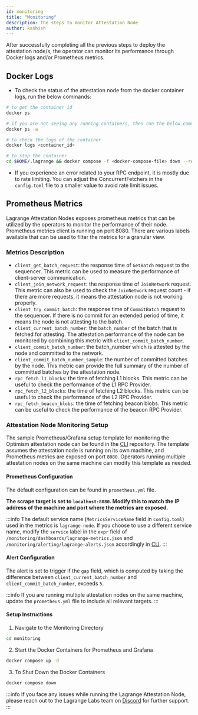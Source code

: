 ```yaml
---
id: monitoring
title: "Monitoring"
description: The steps to monitor Attestation Node
author: kashish
---
```


After successfully completing all the previous steps to deploy the attestation node/s, the operator can monitor its performance through Docker logs and/or Prometheus metrics.

## Docker Logs

- To check the status of the attestation node from the docker container logs, run the below commands:

```bash
# to get the container id
docker ps

# if you are not seeing any running containers, then run the below command to see all suspended containers
docker ps -a

# to check the logs of the container
docker logs <container_id>

# to stop the container
cd $HOME/.lagrange && docker compose -f <docker-compose-file> down --remove-orphans
```

- If you experience an error related to your RPC endpoint, it is mostly due to rate limiting. You can adjust the ConcurrentFetchers in the `config.toml` file to a smaller value to avoid rate limit issues.

## Prometheus Metrics

Lagrange Attestation Nodes exposes prometheus metrics that can be utilized by the operators to monitor the performance of their node. Prometheus metrics client is running on port 8080. There are various labels available that can be used to filter the metrics for a granular view.

### Metrics Description

- `client_get_batch_request`: the response time of `GetBatch` request to the sequencer. This metric can be used to measure the performance of client-server communication.
- `client_join_network_request`: the response time of `JoinNetwork` request. This metric can also be used to check the `JoinNetwork` request count - if there are more requests, it means the attestation node is not working properly.
- `client_try_commit_batch`: the response time of `CommitBatch` request to the sequencer. If there is no commit for an extended period of time, it means the node is not attesting to the batch.
- `client_current_batch_number`: the `batch_number` of the batch that is fetched for attesting. The attestation performance of the node can be monitored by combining this metric with `client_commit_batch_number`.
- `client_commit_batch_number`: the batch_number which is attested by the node and committed to the network.
- `client_commit_batch_number_sample`: the number of committed batches by the node. This metric can provide the full summary of the number of committed batches by the attestation node.
- `rpc_fetch_l1_blocks`: the time of fetching L1 blocks. This metric can be useful to check the performance of the L1 RPC Provider.
- `rpc_fetch_l2_blocks`: the time of fetching L2 blocks. This metric can be useful to check the performance of the L2 RPC Provider.
- `rpc_fetch_beacon_blobs`: the time of fetching beacon blobs. This metric can be useful to check the performance of the beacon RPC Provider.

### Attestation Node Monitoring Setup

The sample Prometheus/Grafana setup template for monitoring the Optimism attestation node can be found in the [CLI](https://github.com/Lagrange-Labs/lsc-client-cli/blob/develop/monitoring) repository. The template assumes the attestation node is running on its own machine, and Prometheus metrics are exposed on port `8080`. Operators running multiple attestation nodes on the same machine can modify this template as needed.

#### Prometheus Configuration

The default configuration can be found in `prometheus.yml` file.

**The scrape target is set to `localhost:8080`. Modify this to match the IP address of the machine and port where the metrics are exposed.**

:::info
The default service name (`MetricsServiceName` field in `config.toml`) used in the metrics is `lagrange-node`. If you choose to use a different service name, modify the `service` label in the `expr` field of `/monitoring/dashboards/lagrange-metrics.json` and `/monitoring/alerting/lagrange-alerts.json` accordingly in [CLI](https://github.com/Lagrange-Labs/lsc-client-cli).
:::

#### Alert Configuration

The alert is set to trigger if the `gap` field, which is computed by taking the difference between `client_current_batch_number` and `client_commit_batch_number`, exceeds `5`.

:::info
If you are running multiple attestation nodes on the same machine, update the `prometheus.yml` file to include all relevant targets.
:::

#### Setup Instructions

1. Navigate to the Monitoring Directory

```bash
cd monitoring
```

2. Start the Docker Containers for Prometheus and Grafana

```bash
docker compose up -d
```

3. To Shut Down the Docker Containers

```bash
docker compose down
```

:::info
If you face any issues while running the Lagrange Attestation Node, please reach out to the Lagrange Labs team on [Discord](https://discord.lagrange.dev) for further support.
:::

```

```
